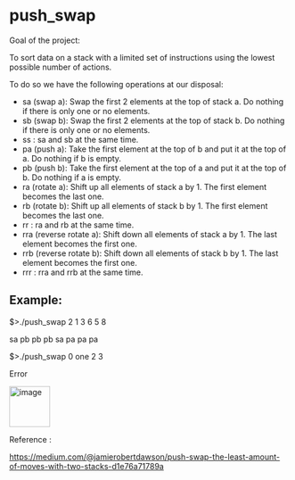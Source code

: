 # push_swap

Goal of the project:

To sort data on a stack with a limited set of instructions using the lowest possible number of actions.

To do so we have the following operations at our disposal:
- sa (swap a): Swap the first 2 elements at the top of stack a. Do nothing if there is only one or no elements.
- sb (swap b): Swap the first 2 elements at the top of stack b. Do nothing if there is only one or no elements.
- ss : sa and sb at the same time.
- pa (push a): Take the first element at the top of b and put it at the top of a. Do nothing if b is empty.
- pb (push b): Take the first element at the top of a and put it at the top of b. Do nothing if a is empty.
- ra (rotate a): Shift up all elements of stack a by 1. The first element becomes the last one.
- rb (rotate b): Shift up all elements of stack b by 1. The first element becomes the last one.
- rr : ra and rb at the same time.
- rra (reverse rotate a): Shift down all elements of stack a by 1. The last element becomes the first one.
- rrb (reverse rotate b): Shift down all elements of stack b by 1. The last element becomes the first one.
- rrr : rra and rrb at the same time.

## Example:
$>./push_swap 2 1 3 6 5 8

sa
pb 
pb
pb 
sa
pa 
pa
pa

$>./push_swap 0 one 2 3

Error 


<img width="73" alt="image" src="https://user-images.githubusercontent.com/66158938/200159318-b11bcb1c-7674-44f9-a484-c9a60c9ca8d3.png">


Reference :

https://medium.com/@jamierobertdawson/push-swap-the-least-amount-of-moves-with-two-stacks-d1e76a71789a

